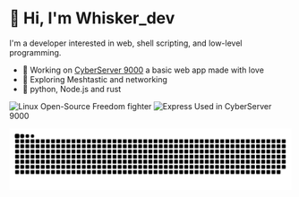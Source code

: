 # 👋 Hi, I'm Whisker_dev  
I'm a developer interested in web, shell scripting, and low-level programming.  
- 🚀 Working on [CyberServer 9000](https://cysr9k.vercel.app) a basic web app made with love
- 📡 Exploring Meshtastic and networking
- 🐍 python, Node.js and rust 

![Linux](https://img.shields.io/badge/Linux-FCC624?style=flat&logo=linux&logoColor=black)  Open-Source Freedom fighter
![Express](https://img.shields.io/badge/Express.js-000?style=flat&logo=express&logoColor=white) Used in CyberServer 9000


![Snake animation](https://raw.githubusercontent.com/platane/snk/output/github-contribution-grid-snake-dark.svg)
